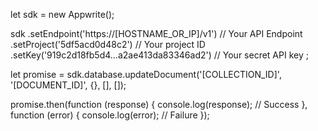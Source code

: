let sdk = new Appwrite();

sdk
    .setEndpoint('https://[HOSTNAME_OR_IP]/v1') // Your API Endpoint
    .setProject('5df5acd0d48c2') // Your project ID
    .setKey('919c2d18fb5d4...a2ae413da83346ad2') // Your secret API key
;

let promise = sdk.database.updateDocument('[COLLECTION_ID]', '[DOCUMENT_ID]', {}, [], []);

promise.then(function (response) {
    console.log(response); // Success
}, function (error) {
    console.log(error); // Failure
});